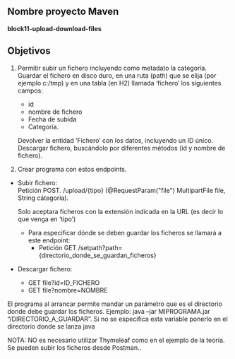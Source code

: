 ## Nombre proyecto Maven

**block11-upload-download-files**

## Objetivos

1) Permitir subir un fichero incluyendo como metadato la categoría.<br>
Guardar el fichero en disco duro, en una ruta (path) que se elija (por ejemplo c:/tmp)  y en una tabla (en H2) llamada ‘fichero’ los siguientes campos:
   - id
   - nombre de fichero
   - Fecha de subida
   - Categoría.
   
   Devolver la entidad ‘Fichero’ con los datos, incluyendo un ID único.<br>
   Descargar fichero, buscándolo por diferentes métodos (id y nombre de fichero).


2) Crear programa con estos endpoints.
- Subir fichero:  
     Petición POST. /upload/{tipo} (@RequestParam("file") MultipartFile file, String cátegoria).
   
   Solo aceptara ficheros con la extensión indicada en la URL (es decir lo que venga en ‘tipo’)
   

   - Para especificar dónde se deben guardar los ficheros se llamará a este endpoint:
        - Petición GET /setpath?path={directorio_donde_se_guardan_ficheros}
     

- Descargar fichero:
  - GET file?id=ID_FICHERO
  - GET file?nombre=NOMBRE

El programa al arrancar permite mandar un parámetro que es el directorio donde debe guardar los ficheros. Ejemplo: java –jar MIPROGRAMA.jar “/DIRECTORIO_A_GUARDAR”. Si no se especifica esta variable ponerlo en el directorio donde se lanza java

NOTA: NO es necesario utilizar Thymeleaf como en el ejemplo de la teoría. Se pueden subir los ficheros desde Postman..
